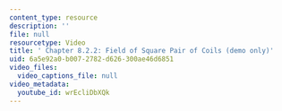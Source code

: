 ```yaml
---
content_type: resource
description: ''
file: null
resourcetype: Video
title: ' Chapter 8.2.2: Field of Square Pair of Coils (demo only)'
uid: 6a5e92a0-b007-2782-d626-300ae46d6851
video_files:
  video_captions_file: null
video_metadata:
  youtube_id: wrEcliDbXQk
---
```

